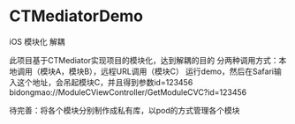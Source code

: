 # CTMediatorDemo
iOS 模块化 解耦

此项目基于CTMediator实现项目的模块化，达到解耦的目的
分两种调用方式：本地调用（模块A，模块B），远程URL调用（模块C）
运行demo，然后在Safari输入这个地址，会吊起模块C，并且得到参数id=123456 bidongmao://ModuleCViewController/GetModuleCVC?id=123456

待完善：将各个模块分别制作成私有库，以pod的方式管理各个模块


